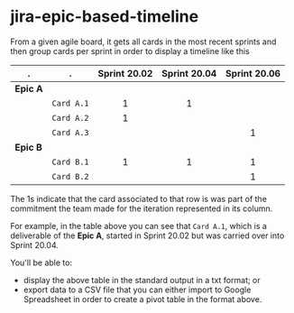 # jira-epic-based-timeline

From a given agile board, it gets all cards in the most recent sprints and then group cards per sprint in order to display a timeline like this


 . | . | Sprint 20.02 | Sprint 20.04 | Sprint 20.06
--- | --- | :---: | :---: | :---:
**Epic A** | | | | 
 |  | `Card A.1` | 1 | 1 |   
 |  | `Card A.2` | 1 |   |
 |  | `Card A.3` |   |   | 1
**Epic B** | | | |         |  |   | 
 |  | `Card B.1` | 1 | 1  | 1
 |  | `Card B.2` |  |   | 1

The 1s indicate that the card associated to that row is was part of the commitment the team made for the iteration represented in its column.

For example, in the table above you can see that `Card A.1`, which is a deliverable of the **Epic A**, started in Sprint 20.02 but was carried over into Sprint 20.04.

You'll be able to:
- display the above table in the standard output in a txt format; or
- export data to a CSV file that you can either import to Google Spreadsheet in order to create a pivot table in the format above.

